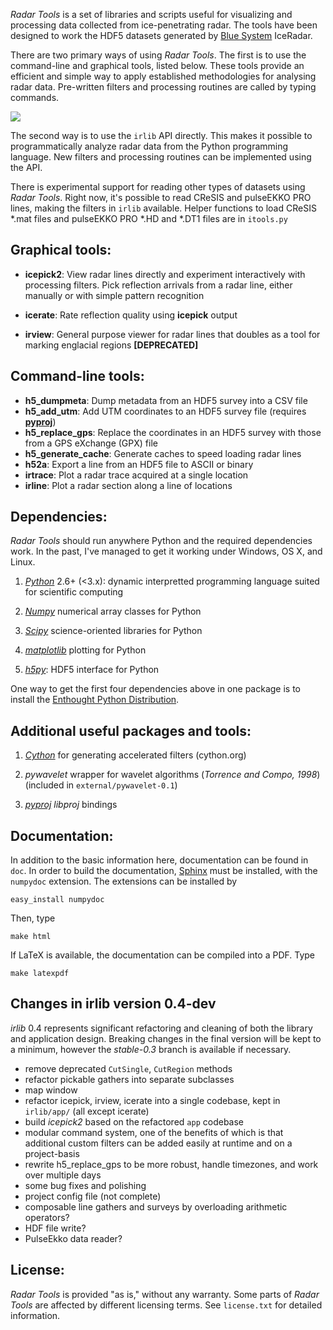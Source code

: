 *Radar Tools* is a set of libraries and scripts useful for visualizing and
processing data collected from ice-penetrating radar. The tools have been
designed to work the HDF5 datasets generated by [Blue
System](http://www.radar.bluesystem.ca/) IceRadar.

There are two primary ways of using *Radar Tools*. The first is to use the
command-line and graphical tools, listed below. These tools provide an
efficient and simple way to apply established methodologies for analysing radar
data. Pre-written filters and processing routines are called by typing
commands.

![](http://njwilson23.github.com/radar_tools/images/repo_image.png)

The second way is to use the ``irlib`` API directly. This makes it possible to
programmatically analyze radar data from the Python programming language. New
filters and processing routines can be implemented using the API.

There is experimental support for reading other types of datasets using *Radar
Tools*. Right now, it's possible to read CReSIS and pulseEKKO PRO lines, making
the filters in `irlib` available. Helper functions to load CReSIS \*.mat files
and pulseEKKO PRO \*.HD and \*.DT1 files are in ``itools.py``

Graphical tools:
----------------

- **icepick2**: View radar lines directly and experiment interactively with
  processing filters. Pick reflection arrivals from a radar line, either
  manually or with simple pattern recognition

- **icerate**: Rate reflection quality using **icepick** output

- **irview**: General purpose viewer for radar lines that doubles as a tool for
  marking englacial regions **[DEPRECATED]**

Command-line tools:
-------------------

- **h5_dumpmeta**: Dump metadata from an HDF5 survey into a CSV file
- **h5_add_utm**: Add UTM coordinates to an HDF5 survey file (requires
  [**pyproj**](http://code.google.com/p/pyproj/))
- **h5_replace_gps**: Replace the coordinates in an HDF5 survey with those from
  a GPS eXchange (GPX) file
- **h5_generate_cache**: Generate caches to speed loading radar lines
- **h52a**: Export a line from an HDF5 file to ASCII or binary
- **irtrace**: Plot a radar trace acquired at a single location
- **irline**: Plot a radar section along a line of locations

Dependencies:
-------------

*Radar Tools* should run anywhere Python and the required dependencies work. In
the past, I've managed to get it working under Windows, OS X, and Linux.

1. [*Python*](http://www.python.org) 2.6+ (&lt;3.x): dynamic interpretted
programming language suited for scientific computing

2. [*Numpy*](http://www.scipy.org) numerical array classes for Python

2. [*Scipy*](http://www.scipy.org) science-oriented libraries for Python

2. [*matplotlib*](http://www.matplotlib.org) plotting for Python

2. [*h5py*](https://github.com/h5py/h5py): HDF5 interface for Python

One way to get the first four dependencies above in one package is to install
the [Enthought Python Distribution](http://www.enthought.com/).

Additional useful packages and tools:
-------------------------------------

1. [*Cython*](cython.org) for generating accelerated filters (cython.org)

2. *pywavelet* wrapper for wavelet algorithms (*Torrence and Compo, 1998*)
(included in `external/pywavelet-0.1`)

2. [*pyproj*](code.google.com/p/pyproj) _libproj_ bindings

Documentation:
--------------

In addition to the basic information here, documentation can be found in `doc`.
In order to build the documentation, [Sphinx](http://sphinx-doc.org/) must be
installed, with the ``numpydoc`` extension. The extensions can be installed by

    easy_install numpydoc

Then, type

    make html

If LaTeX is available, the documentation can be compiled into a PDF. Type

    make latexpdf


Changes in irlib version 0.4-dev
--------------------------------

*irlib* 0.4 represents significant refactoring and cleaning of both the library
and application design. Breaking changes in the final version will be kept to a
minimum, however the *stable-0.3* branch is available if necessary.

- remove deprecated `CutSingle`, `CutRegion` methods
- refactor pickable gathers into separate subclasses
- map window
- refactor icepick, irview, icerate into a single codebase, kept in `irlib/app/`
  (all except icerate)
- build *icepick2* based on the refactored `app` codebase
- modular command system, one of the benefits of which is that additional custom
  filters can be added easily at runtime and on a project-basis
- rewrite h5_replace_gps to be more robust, handle timezones, and work over
  multiple days
- some bug fixes and polishing
- project config file (not complete)
- composable line gathers and surveys by overloading arithmetic operators?
- HDF file write?
- PulseEkko data reader?



License:
--------

*Radar Tools* is provided "as is," without any warranty. Some parts of
*Radar Tools* are affected by different licensing terms. See `license.txt` for
detailed information.

